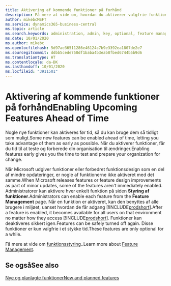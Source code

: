 ```yaml
---
title: Aktivering af kommende funktioner på forhånd
description: Få mere at vide om, hvordan du aktiverer valgfrie funktioner, før de bliver obligatoriske.
author: mikebcMSFT
ms.service: dynamics365-business-central
ms.topic: article
ms.search.keywords: administration, admin, key, optional, feature management, early access, preview
ms.date: 10/01/2020
ms.author: mikebc
ms.openlocfilehash: 5d97ae36511286e46124c7b9e3392ea1807de2e7
ms.sourcegitcommit: ddbb5cede750df1baba4b3eab8fbed6744b5b9d6
ms.translationtype: HT
ms.contentlocale: da-DK
ms.lasthandoff: 10/01/2020
ms.locfileid: "3911501"
---
```

# <a name="enabling-upcoming-features-ahead-of-time"></a><span data-ttu-id="9c897-103">Aktivering af kommende funktioner på forhånd</span><span class="sxs-lookup"><span data-stu-id="9c897-103">Enabling Upcoming Features Ahead of Time</span></span>

<span data-ttu-id="9c897-104">Nogle nye funktioner kan aktiveres før tid, så du kan bruge dem så tidligt som muligt.</span><span class="sxs-lookup"><span data-stu-id="9c897-104">Some new features can be enabled ahead of time, letting you take advantage of them as early as possible.</span></span> <span data-ttu-id="9c897-105">Når du aktiverer funktioner, får du tid til at teste og forberede din organisation til ændringer.</span><span class="sxs-lookup"><span data-stu-id="9c897-105">Enabling features early gives you the time to test and prepare your organization for change.</span></span>

<span data-ttu-id="9c897-106">Når Microsoft udgiver funktioner eller forbedret funktionsdesign som en del af mindre opdateringer, er nogle af funktionerne ikke aktiveret med det samme.</span><span class="sxs-lookup"><span data-stu-id="9c897-106">When Microsoft releases features or feature design improvements as part of minor updates, some of the features aren't immediately enabled.</span></span> <span data-ttu-id="9c897-107">Administratorer kan aktivere hver enkelt funktion på siden **Styring af funktioner**.</span><span class="sxs-lookup"><span data-stu-id="9c897-107">Administrators can enable each feature from the **Feature Management** page.</span></span> <span data-ttu-id="9c897-108">Når en funktion er aktiveret, kan den benyttes af alle brugere i miljøet, uanset hvordan de får adgang [!INCLUDE[prodshort](includes/prodshort.md)].</span><span class="sxs-lookup"><span data-stu-id="9c897-108">After a feature is enabled, it becomes available for all users on that environment no matter how they access [!INCLUDE[prodshort](includes/prodshort.md)].</span></span> <span data-ttu-id="9c897-109">Funktioner kan deaktiveres sikkert igen.</span><span class="sxs-lookup"><span data-stu-id="9c897-109">Features can be safely turned off again.</span></span> <span data-ttu-id="9c897-110">Disse funktioner er kun valgfrie i et stykke tid.</span><span class="sxs-lookup"><span data-stu-id="9c897-110">These features are only optional for a while.</span></span>

<span data-ttu-id="9c897-111">Få mere at vide om [funktionsstyring](/dynamics365/business-central/dev-itpro/administration/feature-management)..</span><span class="sxs-lookup"><span data-stu-id="9c897-111">Learn more about [Feature Management](/dynamics365/business-central/dev-itpro/administration/feature-management).</span></span>  

## <a name="see-also"></a><span data-ttu-id="9c897-112">Se også</span><span class="sxs-lookup"><span data-stu-id="9c897-112">See also</span></span>

[<span data-ttu-id="9c897-113">Nye og planlagte funktioner</span><span class="sxs-lookup"><span data-stu-id="9c897-113">New and planned features</span></span>](https://aka.ms/Dynamics365ReleasePlan)  
